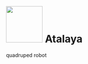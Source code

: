 <p> <H1> <img src="https://openclipart.org/download/11535/nicubunu-RPG-map-symbols-Tower-Square-2.svg" height="100"> Atalaya </H1> </p>
quadruped robot



